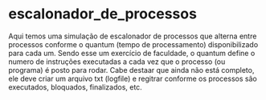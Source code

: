 # escalonador_de_processos
Aqui temos uma simulação de escalonador de processos que alterna entre processos conforme o quantum (tempo de processamento) disponibilizado para cada um. Sendo esse um exercício de faculdade, o quantum define o numero de instruções executadas a cada vez que o processo (ou programa) é posto para rodar.
Cabe destaar que ainda não está completo, ele deve criar um arquivo txt (logfile) e regitrar conforme os processos são executados, bloquados, finalizados, etc. 
